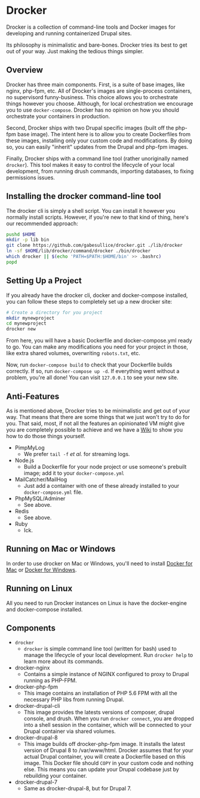 # Drocker

Drocker is a collection of command-line tools and Docker images for developing and running containerized Drupal sites.

Its philosophy is minimalistic and bare-bones. Drocker tries its best to get out of your way. Just making the tedious things simpler.

## Overview
Drocker has three main components. First, is a suite of base images, like nginx, php-fpm, etc. All of Drocker's images are single-process containers, no supervisord funny-business. This choice allows you to orchestrate things however you choose. Although, for local orchestration we encourage you to use `docker-compose`. Drocker has no opinion on how you should orchestrate your containers in production.

Second, Drocker ships with two Drupal specific images (built off the php-fpm base image). The intent here is to allow you to create Dockerfiles from these images, installing only your custom code and modifications. By doing so, you can easily "inherit" updates from the Drupal and php-fpm images.

Finally, Drocker ships with a command line tool (rather unoriginally named `drocker`). This tool makes it easy to control the lifecycle of your local development, from running drush commands, importing databases, to fixing permissions issues.

## Installing the drocker command-line tool
The drocker cli is simply a shell script. You can install it however you normally install scripts. However, if you're new to that kind of thing, here's our recommended approach:

```sh
pushd $HOME
mkdir -p lib bin
git clone https://github.com/gabesullice/drocker.git ./lib/drocker
ln -sf $HOME/lib/drocker/command/drocker ./bin/drocker
which drocker || $(echo 'PATH=$PATH:$HOME/bin' >> .bashrc)
popd
```

## Setting Up a Project
If you already have the drocker cli, docker and docker-compose installed, you can follow these steps to completely set up a new drocker site:

```sh
# Create a directory for you project
mkdir mynewproject
cd mynewproject
drocker new
```

From here, you will have a basic Dockerfile and docker-compose.yml ready to go. You can make any modifications you need for your project in those, like extra shared volumes, overwriting `robots.txt`, etc.

Now, run `docker-compose build` to check that your Dockerfile builds correctly. If so, run `docker-compose up -d`. If everything went without a problem, you're all done! You can visit `127.0.0.1` to see your new site.

## Anti-Features
As is mentioned above, Drocker tries to be minimalistic and get out of your way. That means that there are some things that we just won't try to do for you. That said, most, if not all the features an opinionated VM might give you are completely possible to achieve and we have a [Wiki](https://github.com/gabesullice/drocker/wiki) to show you how to do those things yourself.

- PimpMyLog
  - We prefer `tail -f` _et al._ for streaming logs.
- Node.js
  - Build a Dockerfile for your node project or use someone's prebuilt image; add it to your `docker-compose.yml`
- MailCatcher/MailHog
  - Just add a container with one of these already installed to your `docker-compose.yml` file.
- PhpMySQL/Adminer
  - See above.
- Redis
  - See above.
- Ruby
  - Ick.

## Running on Mac or Windows
In order to use drocker on Mac or Windows, you'll need to install [Docker for Mac](https://docs.docker.com/docker-for-mac/) or [Docker for Windows](https://docs.docker.com/docker-for-windows/).

## Running on Linux
All you need to run Drocker instances on Linux is have the docker-engine and docker-compose installed.

## Components
- `drocker`
  - `drocker` is simple command line tool (written for bash) used to manage the lifecycle of your local development. Run `drocker help` to learn more about its commands.
- drocker-nginx
  - Contains a simple instance of NGINX configured to proxy to Drupal running as PHP-FPM.
- drocker-php-fpm
  - This image contains an installation of PHP 5.6 FPM with all the necessary PHP libs from running Drupal.
- drocker-drupal-cli
  - This image provides the latests versions of composer, drupal console, and drush. When you run `drocker connect`, you are dropped into a shell session in the container, which will be connected to your Drupal container via shared volumes.
- drocker-drupal-8
  - This image builds off drocker-php-fpm image. It installs the latest version of Drupal 8 to /var/www/html. Drocker assumes that for your actual Drupal container, you will create a Dockerfile based on this image. This Docker file should `COPY` in your custom code and nothing else. This means you can update your Drupal codebase just by rebuilding your container.
- drocker-drupal-7
  - Same as drocker-drupal-8, but for Drupal 7.
